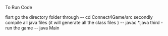 To Run Code

fisrt go the directory folder through  --  cd Connect4Game/src
secondly compile all java files (it will generate all the class files ) --  javac *.java
third - run the game --  java Main
